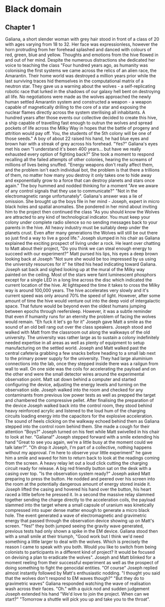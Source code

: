 # Black domain
## Chapter 1

Galiana, a short slender woman with grey hair stood in front of a class of 20 with ages varying from 18 to 32. Her face was expressionless, however the horn protruding from her forehead splashed and danced with colours of red, green, blue and yellow. Thoughts and emotions from the hive flowed in and out of her mind. Despite the numerous distractions she dedicated her voice to teaching the class "Four hundred years ago, as humanity was colonising the first systems we came across the relics of an alien race, the Amarantin. Their home world was destroyed a million years prior while the last surviving traces hid themselves in the computational matrix of a neutron star. They gave us a warning about the wolves - a self-replicating robotic race that lurked in the shadows of our galaxy hell bent on destroying all life. No negotiations were made as the wolves approached the newly human settled Amarantin system and constructed a weapon - a weapon capable of magnetically drilling to the core of a star and exposing the nuclear flames directly across the system sterilising all inhabitants. A hundred years after those events our collective decided to create this hive, a ship capable of travelling fast enough to outrun the wolves and spread pockets of life across the Milky Way in hopes that the battle of progeny and attrition would pay off. You, the students of the 5th colony will be one of those seeds." A boy of about 22 raised his hand, he had blue eyes and brown hair with a streak of grey across his forehead. "Yes?" Galiana's eyes met his own "I understand it's been 400 years... but have we really exhausted every option of fighting back?" She took a moment to respond recalling all the failed attempts of other colonies, hearing the screams of millions of lives being snuffed. "Energy weapons don't really affect them, and the problem isn't each individual bot, the problem is that there a trillions of them, no matter how many you destroy it only takes one to hide away and exponentially grow to a force that can destroy planets and stars once again." The boy hummed and nodded thinking for a moment "Are we aware of any control signals that they use to communicate?" "Not in the electromagnetic range unfortunately". Galiana's answer was a lie of omission. She brought up the boys file in her mind - Joseph, expert in micro black holes and spatial anomalies. She pondered in 
her mind about inviting him to the project then continued the class "As you should know the Wolves are attracted to any kind of technological indicator. You must keep your colony under complete radio silence so no sending messages back to your parents in the hive. All heavy industry must be suitably deep under the planets crust. Even after many generations the Wolves will still be out there so just find a way to live a good life." Joseph slumped in his chair as Galiana explained the exciting prospect of living under a rock. He leant over chatting to Matt about their project, "Do you think we can steal enough energy to succeed with our experiment?" Matt pursed his lips, his eyes a deep brown looking back at Joseph "Not sure she would be too impressed by us using the university resources for it" he tilted his head indicating toward Galiana. Joseph sat back and sighed looking up at the mural of the Milky way painted on the ceiling. Most of the stars were faint luminescent phosphors except for a single LED in a long line across the disc which indicated the current location of the hive. At lightspeed the time it takes to cross the Milky way is around 100,000 years. The hive accelerates very slowly and it's current speed was only around 70% the speed of light. However, after some amount of time the hive would venture out into the deep void of intergalactic space. That future would be beyond even the oldest humans jumping between epochs through reefersleep. However, it was a subtle reminder that even if humanity runs for an eternity the problem of facing the wolves would remain. "Eh fuck it let's go for it" Joseph gave Matt a smile as the sound of an old bell rang out over the class speakers. Joseph stood and walked with Matt from the classroom out along the walkways of the old university. The university was rather large as to sustain a colony indefinitely needed expertise in all areas as well as plenty of equipment to setup manufacturing on the settled world. Joseph and Matt walked past the central cafeteria grabbing a few snacks before heading to a small lab next to the primary power supply for the university. They had large aluminium connections into the lab, once they stepped inside there was a railgun from wall to wall. On one side was the coils for accelerating the payload and on the other end were the small detector wires around the experimental observation point. Matt sat down behind a computer and started configuring the device, adjusting the energy levels and turning on the observation side. Joseph walked into the room and checked for any contaminants from previous low power tests as well as prepped the target and chambered the compressive pellet. After finalising the preparation of the device Joseph walked back into the control room, they stood behind heavy reinforced acrylic and listened to the loud hum of the charging circuits loading energy into the capacitors for the explosive acceleration. The sound of heels clicking on the walkway echoed behind them as Galiana stepped into the control room behind them. She made a cough for their attention "Boys?" Joseph turned on his feet while Matt swivelled in his chair to look at her. "Galiana!" Joseph stepped forward with a smile extending his hand "Great to see you again, we're a little busy at the moment could we talk later?". "Oh drop it Joseph, I'm part of a collective, nothing happens without my approval. I'm here to observe your little experiment" he gave him a smile and waved for him to return back to look at the readings coming from the screen. A heavy relay let out a loud click cutting the charging circuit ready for release. A big red friendly button sat on the desk with a casing over top. "Is the observation system ready?" Joseph asked Matt preparing to press the button. He nodded and peered over his screen into the room at the potentially dangerous amount of energy stored inside it. Joseph lifted the casing and hovered his hand over the button, his heart raced a little before he pressed it. In a second the massive relay slammed together sending the charge directly to the acceleration coils, the payload slammed into the target where a small capsule of uranium was kinetically compressed into super dense matter enough to generate a micro black hole. The event generated a wave of electromagnetic and gravimetric energy that passed through the observation device showing up on Matt's screen. "Yes!" they both jumped seeing the gravity wave generated, previous tests had only shown a spike in the EM device. Galiana stood then with a small smile at their triumph, "Good work but I think we'd need something a little larger to deal with the wolves. Which is precisely the reason I came to speak with you both. Would you like to switch from being colonists to participants in a different kind of project? It would be focused on devising a plan to eradicate the wolves". Joseph and Matt blinked for a moment reeling from their successful experiment as well as the prospect of doing something to fight the genocidal entities. "Of course" Joseph replied almost instantly followed by Matt's enthusiastic nodding. "I thought you said that the wolves don't respond to EM waves though?" "But they do to gravimetric waves" Galiana responded watching the wave of realisation wash across their faces. "Oh." with a quick nod and sudden judgement Joseph extended his hand "We'd love to join the project. When can we start?" "Tomorrow a shuttle will pick you up and take you to the throat".